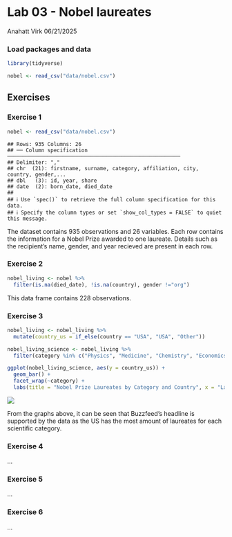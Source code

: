 Lab 03 - Nobel laureates
================
Anahatt Virk
06/21/2025

### Load packages and data

``` r
library(tidyverse) 
```

``` r
nobel <- read_csv("data/nobel.csv")
```

## Exercises

### Exercise 1

``` r
nobel <- read_csv("data/nobel.csv")
```

    ## Rows: 935 Columns: 26
    ## ── Column specification ────────────────────────────────────────────────────────
    ## Delimiter: ","
    ## chr  (21): firstname, surname, category, affiliation, city, country, gender,...
    ## dbl   (3): id, year, share
    ## date  (2): born_date, died_date
    ## 
    ## ℹ Use `spec()` to retrieve the full column specification for this data.
    ## ℹ Specify the column types or set `show_col_types = FALSE` to quiet this message.

The dataset contains 935 observations and 26 variables. Each row
contains the information for a Nobel Prize awarded to one laureate.
Details such as the recipient’s name, gender, and year recieved are
present in each row.

### Exercise 2

``` r
nobel_living <- nobel %>%
  filter(is.na(died_date), !is.na(country), gender !="org")
```

This data frame contains 228 observations.

### Exercise 3

``` r
nobel_living <- nobel_living %>%
  mutate(country_us = if_else(country == "USA", "USA", "Other"))

nobel_living_science <- nobel_living %>%
  filter(category %in% c("Physics", "Medicine", "Chemistry", "Economics"))

ggplot(nobel_living_science, aes(y = country_us)) +
  geom_bar() + 
  facet_wrap(~category) + 
  labs(title = "Nobel Prize Laureates by Category and Country", x = "Laureate Count", y ="Country")
```

![](lab-03_files/figure-gfm/USA-1.png)<!-- -->

From the graphs above, it can be seen that Buzzfeed’s headline is
supported by the data as the US has the most amount of laureates for
each scientific category.

### Exercise 4

…

### Exercise 5

…

### Exercise 6

…
